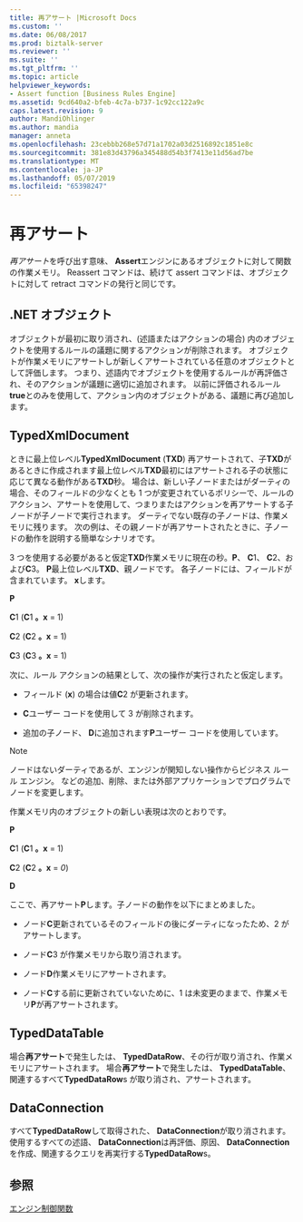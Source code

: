 ```yaml
---
title: 再アサート |Microsoft Docs
ms.custom: ''
ms.date: 06/08/2017
ms.prod: biztalk-server
ms.reviewer: ''
ms.suite: ''
ms.tgt_pltfrm: ''
ms.topic: article
helpviewer_keywords:
- Assert function [Business Rules Engine]
ms.assetid: 9cd640a2-bfeb-4c7a-b737-1c92cc122a9c
caps.latest.revision: 9
author: MandiOhlinger
ms.author: mandia
manager: anneta
ms.openlocfilehash: 23cebbb268e57d71a1702a03d2516892c1851e8c
ms.sourcegitcommit: 381e83d43796a345488d54b3f7413e11d56ad7be
ms.translationtype: MT
ms.contentlocale: ja-JP
ms.lasthandoff: 05/07/2019
ms.locfileid: "65398247"
---
```

# <a name="reassert"></a>再アサート
*再アサート*を呼び出す意味、 **Assert**エンジンにあるオブジェクトに対して関数の作業メモリ。 Reassert コマンドは、続けて assert コマンドは、オブジェクトに対して retract コマンドの発行と同じです。  
  
## <a name="net-objects"></a>.NET オブジェクト  
 オブジェクトが最初に取り消され、(述語またはアクションの場合) 内のオブジェクトを使用するルールの議題に関するアクションが削除されます。 オブジェクトが作業メモリにアサートしが新しくアサートされている任意のオブジェクトとして評価します。 つまり、述語内でオブジェクトを使用するルールが再評価され、そのアクションが議題に適切に追加されます。 以前に評価されるルール**true**とのみを使用して、アクション内のオブジェクトがある、議題に再び追加します。  
  
## <a name="typedxmldocument"></a>TypedXmlDocument  
 ときに最上位レベル**TypedXmlDocument** (**TXD**) 再アサートされて、子**TXD**があるときに作成されます最上位レベル**TXD**最初にはアサートされる子の状態に応じて異なる動作がある**TXD**秒。 場合は、新しい子ノードまたはがダーティの場合、そのフィールドの少なくとも 1 つが変更されているポリシーで、ルールのアクション、アサートを使用して、つまりまたはアクションを再アサートする子ノードが子ノードで実行されます。 ダーティでない既存の子ノードは、作業メモリに残ります。 次の例は、その親ノードが再アサートされたときに、子ノードの動作を説明する簡単なシナリオです。  
  
 3 つを使用する必要があると仮定**TXD**作業メモリに現在の秒。**P**、 **C**1、 **C**2、および**C**3。 **P**最上位レベル**TXD**、親ノードです。 各子ノードには、フィールドが含まれています。 **x**します。  
  
 **P**  
  
 **C**1 (**C**1 **。x** = 1)  
  
 **C**2 (**C**2 **。x** = 1)  
  
 **C**3 (**C**3 **。x** = 1)  
  
 次に、ルール アクションの結果として、次の操作が実行されたと仮定します。  
  
-   フィールド (**x**) の場合は値**C**2 が更新されます。  
  
-   **C**ユーザー コードを使用して 3 が削除されます。  
  
-   追加の子ノード、 **D**に追加されます**P**ユーザー コードを使用しています。  
  
> [!NOTE]
>  ノードはないダーティであるが、エンジンが関知しない操作からビジネス ルール エンジン。 などの追加、削除、または外部アプリケーションでプログラムでノードを変更します。  
  
 作業メモリ内のオブジェクトの新しい表現は次のとおりです。  
  
 **P**  
  
 **C**1 (**C**1 **。x** = 1)  
  
 **C**2 (**C**2 **。x** = *0*)  
  
 **D**  
  
 ここで、再アサート**P**します。子ノードの動作を以下にまとめました。  
  
-   ノード**C**更新されているそのフィールドの後にダーティになったため、2 がアサートします。  
  
-   ノード**C**3 が作業メモリから取り消されます。  
  
-   ノード**D**作業メモリにアサートされます。  
  
-   ノード**C**する前に更新されていないために、1 は未変更のままで、作業メモリ**P**が再アサートされます。  
  
## <a name="typeddatatable"></a>TypedDataTable  
 場合**再アサート**で発生したは、 **TypedDataRow**、その行が取り消され、作業メモリにアサートされます。 場合**再アサート**で発生したは、 **TypedDataTable**、関連するすべて**TypedDataRow**s が取り消され、アサートされます。  
  
## <a name="dataconnection"></a>DataConnection  
 すべて**TypedDataRow**して取得された、 **DataConnection**が取り消されます。 使用するすべての述語、 **DataConnection**は再評価、原因、 **DataConnection**を作成、関連するクエリを再実行する**TypedDataRow**s。  
  
## <a name="see-also"></a>参照  
 [エンジン制御関数](../core/engine-control-functions.md)
